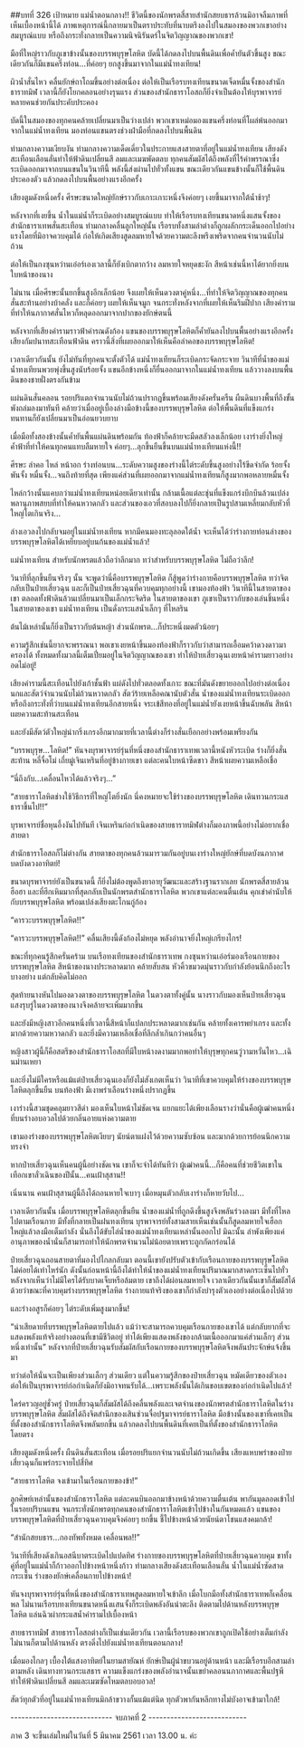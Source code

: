 ##บทที่ 326 เป้าหมาย แม่น้ำตอนกลาง!!
ชีวิตนี้ของนักพรตสี่สายสำนักสยบธารล้วนมิอาจลืมภาพที่เห็นเบื้องหน้านี้ได้ ภาพเหตุการณ์นี้กลายมาเป็นตราประทับที่นาบตรึงลงไปในสมองของพวกเขาอย่างสมบูรณ์แบบ หรือถึงกระทั่งกลายเป็นความนิจนิรันดร์ในจิตวิญญาณของพวกเขา!

มือที่ใหญ่ราวกับภูเขาข้างนั้นของบรรพบุรุษโลหิต บัดนี้ได้กดลงไปบนพื้นดินเพื่อค้ำยันตัวขึ้นสูง ขณะเดียวกันก็มีแขนครึ่งท่อน...ที่ค่อยๆ ยกสูงขึ้นมาจากในแม่น้ำทงเทียน!

ผิวน้ำสั่นไหว คลื่นยักษ์ถาโถมขึ้นอย่างต่อเนื่อง ต่อให้เป็นเรือรบทงเทียนขนาดเจ็ดหมื่นจั้งของสำนักธาราทมิฬ เวลานี้ก็ยังโยกคลอนอย่างรุนแรง ส่วนของสำนักธาราโอสถก็ยิ่งจำเป็นต้องให้บุรพาจารย์หลายคนช่วยกันประคับประคอง

บัดนี้ในสมองของทุกคนคล้ายเปลี่ยนมาเป็นว่างเปล่า พวกเขาเหม่อมองแขนครึ่งท่อนที่โผล่พ้นออกมาจากในแม่น้ำทงเทียน มองท่อนแขนตรงช่วงฝ่ามือที่กดลงไปบนพื้นดิน

ท่ามกลางความเงียบงัน ท่ามกลางความเด็ดเดี่ยวในประกายแสงสายตาที่อยู่ในแม่น้ำทงเทียน เสียงดังสะเทือนเลือนลั่นทำให้ฟ้าดินเปลี่ยนสี ลมและเมฆพัดตลบ ทุกคนสัมผัสได้ถึงพลังที่ไร้คำพรรณาซึ่งระเบิดออกมาจากบนแขนในวินาทีนี้ พลังนี้ส่งผ่านไปทั่วทั้งแขน ขณะเดียวกันแขนข้างนั้นก็ใช้พื้นดินประคองตัว แล้วกดลงไปบนพื้นอย่างแรงอีกครั้ง

เสียงตูมดังหนึ่งครั้ง ศีรษะขนาดใหญ่ยักษ์ราวกับเกาะเกาะหนึ่งจึงค่อยๆ เงยขึ้นมาจากใต้น้ำช้าๆ!

หลังจากที่เงยขึ้น น้ำในแม่น้ำก็ระเบิดอย่างสมบูรณ์แบบ ทำให้เรือรบทงเทียนขนาดหนึ่งแสนจั้งของสำนักธาราเทพสั่นสะเทือน ท่ามกลางคลื่นลูกใหญ่นั้น เรือรบทั้งสามลำต่างก็ถูกผลักกระเด็นออกไปอย่างแรงโดยที่มิอาจควบคุมได้ ก่อให้เกิดเสียงสูดลมหายใจด้วยความตะลึงพรึงเพริดจากคนจำนวนนับไม่ถ้วน

ต่อให้เป็นกงซุนหว่านเอ๋อร์เองเวลานี้ก็ยังเบิกตากว้าง ลมหายใจหยุดชะงัก สีหน้าเช่นนี้หาได้ยากยิ่งบนใบหน้าของนาง

ไม่นาน เมื่อศีรษะนั้นยกขึ้นสูงอีกเล็กน้อย จึงเผยให้เห็นดวงตาคู่หนึ่ง...ที่ทำให้จิตวิญญาณของทุกคนสั่นสะท้านอย่างบ้าคลั่ง และก็ค่อยๆ เผยให้เห็นจมูก จนกระทั่งหลังจากที่เผยให้เห็นริมฝีปาก เสียงคำรามที่ทำให้นภากาศสั่นไหวก็หลุดออกมาจากปากของยักษ์ตนนี้

หลังจากที่เสียงคำรามราวฟ้าคำรณดังก้อง แขนของบรรพบุรุษโลหิตก็ค้ำยันลงไปบนพื้นอย่างแรงอีกครั้ง เสียงกัมปนาทสะเทือนฟ้าดิน คราวนี้สิ่งที่เผยออกมาให้เห็นคือลำคอของบรรพบุรุษโลหิต!

เวลาเดียวกันนั้น ยังไม่ทันที่ทุกคนจะตั้งตัวได้ แม่น้ำทงเทียนก็ระเบิดกระจัดกระจาย วินาทีที่น้ำของแม่น้ำทงเทียนพวยพุ่งขึ้นสูงนับร้อยจั้ง แขนอีกข้างหนึ่งก็ยื่นออกมาจากในแม่น้ำทงเทียน แล้ววางลงบนพื้นดินของชายฝั่งตรงกันข้าม

แผ่นดินสั่นคลอน รอยปริแตกจำนวนนับไม่ถ้วนปรากฏขึ้นพร้อมเสียงดังครั่นครืน ผืนดินบางพื้นที่ถึงขั้นพังถล่มลงมาทันที คล้ายว่าเมื่ออยู่เบื้องล่างมือข้างนี้ของบรรพบุรุษโลหิต ต่อให้พื้นดินที่แข็งแกร่งทนทานก็ยังเปลี่ยนมาเป็นอ่อนยวบยาบ

เมื่อมือทั้งสองข้างนั้นค้ำยันพื้นแผ่นดินพร้อมกัน ท้องฟ้าก็คล้ายจะมืดสลัวลงเล็กน้อย เงาร่างยิ่งใหญ่ค้ำฟ้าที่ทำให้คนทุกคนแทบลืมหายใจ ค่อยๆ...ลุกขึ้นยืนขึ้นบนแม่น้ำทงเทียนแห่งนี้!!

ศีรษะ ลำคอ ไหล่ หน้าอก ร่างท่อนบน...ระดับความสูงของร่างนี้ไต่ระดับขึ้นสูงอย่างไร้ขีดจำกัด ร้อยจั้ง พันจั้ง หมื่นจั้ง...จนถึงท้ายที่สุด เพียงแค่ส่วนที่เผยออกมาจากแม่น้ำทงเทียนก็สูงมากพอหลายหมื่นจั้ง

ไหล่กว้างนั้นแคบกว่าแม่น้ำทงเทียนหน่อยเดียวเท่านั้น กล้ามเนื้อแต่ละชุ่นที่แข็งแกร่งบึกบึนล้วนเปล่งพลานุภาพสยบที่ทำให้คนหวาดกลัว และส่วนของเอวที่สอบลงไปก็ยิ่งกลายเป็นรูปสามเหลี่ยมกลับหัวที่ใหญ่โตเกินจริง...

ล่างเอวลงไปกลับจมอยู่ในแม่น้ำทงเทียน หากมีคนมองทะลุลอดใต้น้ำ จะเห็นได้ว่าร่างกายท่อนล่างของบรรพบุรุษโลหิตได้เหยียบอยู่บนก้นของแม่น้ำแล้ว!

แม่น้ำทงเทียน สำหรับนักพรตแล้วถือว่าลึกมาก ทว่าสำหรับบรรพบุรุษโลหิต ไม่ถือว่าลึก!

วินาทีที่ลุกขึ้นยืนจริงๆ นั้น จะพูดว่านี่คือบรรพบุรุษโลหิต ก็สู้พูดว่าร่างกายคือบรรพบุรุษโลหิต ทว่าจิตกลับเป็นป๋ายเสี่ยวฉุน และก็เป็นป๋ายเสี่ยวฉุนที่ควบคุมทุกอย่างนี้ เขามองท้องฟ้า วินาทีนี้ในสายตาของเขา ตลอดทั้งฟ้าดินล้วนเปลี่ยนมาเป็นเล็กกระจิดริด ในสายตาของเขา ภูเขาเป็นราวกับของเล่นชิ้นหนึ่ง ในสายตาของเขา แม่น้ำทงเทียน เป็นดั่งกระแสน้ำเล็กๆ ที่ไหลริน

ต้นไม้เหล่านั้นก็ยิ่งเป็นราวกับต้นหญ้า ส่วนนักพรต...ก็ประหนึ่งมดตัวน้อยๆ

ความรู้สึกเช่นนี้ยากจะพรรณนา พอเขาเงยหน้าขึ้นมองท้องฟ้าก็ราวกับว่าสามารถเอื้อมคว้าดวงดาวมาครองได้ ทั้งหมดทั้งมวลนี้เต็มเปี่ยมอยู่ในจิตวิญญาณของเขา ทำให้ป๋ายเสี่ยวฉุนเงยหน้าคำรามยาวอย่างอดไม่อยู่!

เสียงคำรามนี้สะเทือนไปยังเก้าชั้นฟ้า แผ่ดังไปทั่วตลอดทั้งเกาะ ขณะที่มันดังขยายออกไปอย่างต่อเนื่อง นกและสัตว์จำนวนนับไม่ถ้วนหวาดกลัว สัตว์ร้ายเหลือคณานับตัวสั่น น้ำของแม่น้ำทงเทียนระเบิดออก หรือถึงกระทั่งที่ว่าบนแม่น้ำทงเทียนอีกสายหนึ่ง จระเข้สีทองที่อยู่ในแม่น้ำยังเงยหน้าขึ้นฉับพลัน สีหน้าเผยความสะท้านสะเทือน

และยังมีสัตว์ตัวใหญ่น่ากริ่งเกรงอีกมากมายที่เวลานี้ต่างก็ร่างสั่นเยือกอย่างพร้อมเพรียงกัน

“บรรพบุรุษ...โลหิต!” หันจงบุรพาจารย์รุ่นที่หนึ่งของสำนักธาราเทพเวลานี้หนังหัวระเบิด ร่างก็ยิ่งสั่นสะท้าน หลี่จื่อโม่ เถี่ยมู่เจินเหรินที่อยู่ข้างกายเขา แต่ละคนใบหน้าซีดขาว สีหน้าเผยความเหลือเชื่อ

“นี่ถึงกับ...เคลื่อนไหวได้แล้วจริงๆ...”

“สายธาราโลหิตช่างใช้วิธีการที่ใหญ่โตยิ่งนัก นี่คงหมายจะใช้ร่างของบรรพบุรุษโลหิต เดินทวนกระแสธาราขึ้นไป!!”

บุรพาจารย์ชื่อหุนอึ้งงันไปทันที เจินเหรินก่อกำเนิดของสายธาราทมิฬต่างก็มองภาพนี้อย่างไม่อยากเชื่อสายตา

สำนักธาราโอสถก็ไม่ต่างกัน สายตาของทุกคนล้วนมารวมกันอยู่บนเงาร่างใหญ่ยักษ์ที่บดบังนภากาศ บดบังดวงอาทิตย์!

ขนาดบุรพาจารย์ยังเป็นขนาดนี้ ก็ยิ่งไม่ต้องพูดถึงยาอายุวัฒนะและสร้างฐานรากเลย นักพรตสี่สายล้วนฮือฮา และที่ฮึกเหิมมากที่สุดกลับเป็นนักพรตสำนักธาราโลหิต พวกเขาแต่ละคนตื่นเต้น คุกเข่าคำนับให้กับบรรพบุรุษโลหิต พร้อมเปล่งเสียงตะโกนกู่ก้อง

“คารวะบรรพบุรุษโลหิต!!”

“คารวะบรรพบุรุษโลหิต!!” คลื่นเสียงนี้ดังก้องไม่หยุด พลังอำนาจยิ่งใหญ่เกรียงไกร!

ขณะที่ทุกคนรู้สึกครั่นคร้าม บนเรือทงเทียนของสำนักธาราเทพ กงซุนหว่านเอ๋อร์มองเรือนกายของบรรพบุรุษโลหิต สีหน้าของนางประหลาดมาก คล้ายสับสน หัวคิ้วขมวดมุ่นราวกับกำลังย้อนนึกถึงอะไรบางอย่าง แต่กลับคิดไม่ออก

สุดท้ายนางหันไปมองดวงตาของบรรพบุรุษโลหิต ในดวงตาทั้งคู่นั้น นางราวกับมองเห็นป๋ายเสี่ยวฉุน แสงรุบรู่ในดวงตาของนางจึงคล้ายจะเพิ่มมากขึ้น

และยังมีหญิงสาวอีกคนหนึ่งที่เวลานี้สีหน้าก็แปลกประหลาดมากเช่นกัน คล้ายทั้งเคารพยำเกรง และทั้งมากด้วยความหวาดกลัว และยิ่งมีความเหลือเชื่อที่ลึกล้ำเกินกว่าคนอื่นๆ

หญิงสาวผู้นี้ก็คือสตรีของสำนักธาราโอสถที่มีใบหน้างดงามมากพอทำให้บุรุษทุกคนวู่วามหวั่นไหว...เฉินม่านเหยา

และยิ่งไม่มีใครหรือแม้แต่ป๋ายเสี่ยวฉุนเองก็ยังไม่สังเกตเห็นว่า วินาทีที่เขาควบคุมให้ร่างของบรรพบุรุษโลหิตลุกขึ้นยืน บนท้องฟ้า มีเงาพร่าเลือนร่างหนึ่งปรากฏขึ้น

เงาร่างนี้สวมชุดคลุมยาวสีดำ มองเห็นใบหน้าไม่ชัดเจน แยกแยะได้เพียงเลือนรางว่านั่นคือผู้เฒ่าคนหนึ่งที่บนร่างอบอวลไปด้วยกลิ่นอายแห่งความตาย

เขามองร่างของบรรพบุรุษโลหิตเงียบๆ นัยน์ตาแฝงไว้ด้วยความซับซ้อน และมากด้วยการย้อนนึกความทรงจำ

หากป๋ายเสี่ยวฉุนเห็นคนผู้นี้อย่างชัดเจน เขาก็จะจำได้ทันทีว่า ผู้เฒ่าคนนี้...ก็คือคนที่ช่วยชีวิตเขาในเทือกเขาลั่วเฉินของปีนั้น...คนเฝ้าสุสาน!!

เนิ่นนาน คนเฝ้าสุสานผู้นี้ถึงได้ถอนหายใจเบาๆ เมื่อหมุนตัวกลับเงาร่างก็หายวับไป...

เวลาเดียวกันนั้น เมื่อบรรพบุรุษโลหิตลุกขึ้นยืน น้ำของแม่น้ำที่ถูกดึงขึ้นสูงจึงพลันร่วงลงมา มีทั้งที่ไหลไปตามเรือนกาย มีทั้งที่กลายเป็นฝนทงเทียน บุรพาจารย์ทั้งสามสายเห็นเช่นนั้นก็สูดลมหายใจเฮือกใหญ่แล้วลงมือเต็มกำลัง นั่นถึงได้ขับไล่น้ำของแม่น้ำทงเทียนเหล่านั้นออกไป มิฉะนั้น ลำพังเพียงแค่อานุภาพของน้ำนั่นก็สามารถทำให้นักพรตจำนวนไม่น้อยตายเพราะถูกกัดกร่อนได้

ป๋ายเสี่ยวฉุนถอนสายตาที่มองไปไกลกลับมา ตอนนี้เขายังปรับตัวเข้ากับเรือนกายของบรรพบุรุษโลหิตไม่ค่อยได้เท่าไหร่นัก ดังนั้นก่อนหน้านี้ถึงได้ทำให้น้ำของแม่น้ำทงเทียนปริมาณมากสาดกระเซ็นไปทั่ว หลังจากเห็นว่าไม่มีใครได้รับบาดเจ็บหรือล้มตาย เขาถึงได้ผ่อนลมหายใจ เวลาเดียวกันนั้นเขาก็สัมผัสได้ด้วยว่าขณะที่ควบคุมร่างบรรพบุรุษโลหิต ร่างกายแท้จริงของเขาก็กำลังบำรุงตัวเองอย่างต่อเนื่องไปด้วย

และร่างอสูรก็ค่อยๆ ไต่ระดับเพิ่มสูงมากขึ้น!

“น่าเสียดายที่บรรพบุรุษโลหิตตายไปแล้ว แม้ว่าจะสามารถควบคุมเรือนกายของเขาได้ แต่กลับยากที่จะแสดงพลังแท้จริงอย่างตอนที่เขามีชีวิตอยู่ ทำได้เพียงแสดงพลังของกล้ามเนื้อออกมาแค่ส่วนเล็กๆ ส่วนหนึ่งเท่านั้น” หลังจากที่ป๋ายเสี่ยวฉุนรับสัมผัสกับเรือนกายของบรรพบุรุษโลหิตจึงพลันประจักษ์แจ้งขึ้นมา

ทว่าต่อให้นั่นจะเป็นเพียงส่วนเล็กๆ ส่วนเดียว แต่ในความรู้สึกของป๋ายเสี่ยวฉุน หมัดเดียวของตัวเอง ต่อให้เป็นบุรพาจารย์ก่อกำเนิดก็ยังมิอาจทนรับได้...เพราะพลังนั้นได้เกินขอบเขตของก่อกำเนิดไปแล้ว!

ใคร่ครวญอยู่ชั่วครู่ ป๋ายเสี่ยวฉุนก็สัมผัสได้ถึงคลื่นพลังและเจตจำนงของนักพรตสำนักธาราโลหิตในร่างบรรพบุรุษโลหิต สัมผัสได้ถึงจิตสำนึกของเสินซ่วนจื่อปฐมาจารย์ธาราโลหิต มือข้างนั้นของเขาที่เคยเป็นที่ตั้งของสำนักธาราโลหิตจึงพลันยกขึ้น แล้วกดลงไปบนพื้นดินที่เคยเป็นที่ตั้งของสำนักธาราโลหิตโดยตรง

เสียงตูมดังหนึ่งครั้ง ผืนดินสั่นสะเทือน เมื่อรอยปริแยกจำนวนนับไม่ถ้วนเกิดขึ้น เสียงแหบพร่าของป๋ายเสี่ยวฉุนก็แพร่กระจายไปสี่ทิศ

“สายธาราโลหิต จงเข้ามาในเรือนกายของข้า!”

ลูกศิษย์เหล่านั้นของสำนักธาราโลหิต แต่ละคนบินออกมาข้างหน้าด้วยความตื่นเต้น พากันมุดลอดเข้าไปในรอยปริบนแขน จนกระทั่งนักพรตทุกคนของสำนักธาราโลหิตเข้าไปข้างในกันหมดแล้ว แขนของบรรพบุรุษโลหิตที่ป๋ายเสี่ยวฉุนควบคุมจึงค่อยๆ ยกขึ้น ชี้ไปข้างหน้าด้วยนัยน์ตาโชนแสงคมกล้า!

“สำนักสยบธาร...กองทัพทั้งหมด เคลื่อนพล!!”

วินาทีที่เสียงดังเกินอสนีบาตระเบิดไปแปดทิศ ร่างกายของบรรพบุรุษโลหิตที่ป๋ายเสี่ยวฉุนควบคุม ขาทั้งคู่ที่อยู่ในแม่น้ำก็ก้าวออกไปข้างหน้าหนึ่งก้าว ท่ามกลางเสียงดังสะเทือนเลือนลั่น น้ำในแม่น้ำซัดสาดกระเซ็น ร่างของยักษ์เคลื่อนกายไปข้างหน้า!

หันจงบุรพาจารย์รุ่นที่หนึ่งของสำนักธาราเทพสูดลมหายใจเข้าลึก เมื่อโบกมือทั้งสำนักธาราเทพก็เคลื่อนพล ไม่นานเรือรบทงเทียนขนาดหนึ่งแสนจั้งก็ระเบิดพลังอันน่าตะลึง ติดตามไปด้านหลังบรรพบุรุษโลหิต แล่นฉิวผ่ากระแสน้ำคำรามไปเบื้องหน้า

สายธาราทมิฬ สายธาราโอสถต่างก็เป็นเช่นเดียวกัน เวลานี้เรือรบของพวกเขาถูกเปิดใช้อย่างเต็มกำลัง ไม่นานก็ตามไปด้านหลัง ตรงดิ่งไปยังแม่น้ำทงเทียนตอนกลาง!

เมื่อมองไกลๆ เบื้องใต้แสงอาทิตย์ในยามสายัณห์ ยักษ์เป็นผู้นำขบวนอยู่ด้านหน้า และมีเรือรบอีกสามลำตามหลัง เดินทางทวนกระแสธาร ความแข็งแกร่งของพลังอำนาจนั้นเขย่าคลอนนภากาศและพื้นปฐพี ทำให้ฟ้าดินเปลี่ยนสี ลมและเมฆซัดโหมตลบอบอวล!

สัตว์ทุกตัวที่อยู่ในแม่น้ำทงเทียนมิกล้าขวางกั้นแม้แต่นิด ทุกตัวพากันหลีกทางไม่บังอาจเข้ามาใกล้!


---------------------------- จบภาคที่ 2 ---------------------------

ภาค 3 จะขึ้นเล่มใหม่ในวันที่ 5 มีนาคม 2561 เวลา 13.00 น. ค่ะ